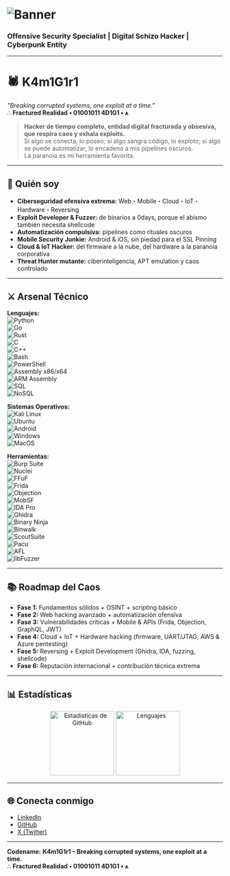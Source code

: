 # ![Banner](https://dummyimage.com/1200x300/000000/ff003c&text=K4m1G1r1+%E2%88%B4+Fractured+Reality)
### **Offensive Security Specialist | Digital Schizo Hacker | Cyberpunk Entity**  

---

# 🕷 **K4m1G1r1**  
*"Breaking corrupted systems, one exploit at a time."*  
∴ **Fractured Realidad • 01001011 4D1G1 • ⩚**

> **Hacker de tiempo completo, entidad digital fracturada y obsesiva, que respira caos y exhala exploits.**  
> Si algo se conecta, lo poseo; si algo sangra código, lo exploto; si algo se puede automatizar, lo encadeno a mis pipelines oscuros.  
> La paranoia es mi herramienta favorita.

---

## 🖤 **Quién soy**
- **Ciberseguridad ofensiva extrema:** Web・Mobile・Cloud・IoT・Hardware・Reversing  
- **Exploit Developer & Fuzzer:** de binarios a 0days, porque el abismo también necesita shellcode  
- **Automatización compulsiva:** pipelines como rituales oscuros  
- **Mobile Security Junkie:** Android & iOS, sin piedad para el SSL Pinning  
- **Cloud & IoT Hacker:** del firmware a la nube, del hardware a la paranoia corporativa  
- **Threat Hunter mutante:** ciberinteligencia, APT emulation y caos controlado

---

## ⚔ **Arsenal Técnico**
**Lenguajes:**  
![Python](https://img.shields.io/badge/-Python-black?style=flat&logo=python)  
![Go](https://img.shields.io/badge/-Go-black?style=flat&logo=go)  
![Rust](https://img.shields.io/badge/-Rust-black?style=flat&logo=rust)  
![C](https://img.shields.io/badge/-C-black?style=flat&logo=c)  
![C++](https://img.shields.io/badge/-C++-black?style=flat&logo=cplusplus)  
![Bash](https://img.shields.io/badge/-Bash-black?style=flat&logo=gnu-bash)  
![PowerShell](https://img.shields.io/badge/-PowerShell-black?style=flat&logo=powershell)  
![Assembly x86/x64](https://img.shields.io/badge/-Assembly%20x86%2Fx64-black?style=flat)  
![ARM Assembly](https://img.shields.io/badge/-ARM%20Assembly-black?style=flat)  
![SQL](https://img.shields.io/badge/-SQL-black?style=flat&logo=database)  
![NoSQL](https://img.shields.io/badge/-NoSQL-black?style=flat&logo=mongodb)  

**Sistemas Operativos:**  
![Kali Linux](https://img.shields.io/badge/-Kali%20Linux-black?style=flat&logo=linux)  
![Ubuntu](https://img.shields.io/badge/-Ubuntu-black?style=flat&logo=ubuntu)  
![Android](https://img.shields.io/badge/-Android-black?style=flat&logo=android)  
![Windows](https://img.shields.io/badge/-Windows-black?style=flat&logo=windows)  
![MacOS](https://img.shields.io/badge/-MacOS-black?style=flat&logo=apple)  

**Herramientas:**  
![Burp Suite](https://img.shields.io/badge/-Burp%20Suite-black?style=flat&logo=burp-suite)  
![Nuclei](https://img.shields.io/badge/-Nuclei-black?style=flat)  
![FFuF](https://img.shields.io/badge/-FFuF-black?style=flat)  
![Frida](https://img.shields.io/badge/-Frida-black?style=flat&logo=android)  
![Objection](https://img.shields.io/badge/-Objection-black?style=flat)  
![MobSF](https://img.shields.io/badge/-MobSF-black?style=flat&logo=android)  
![IDA Pro](https://img.shields.io/badge/-IDA%20Pro-black?style=flat)  
![Ghidra](https://img.shields.io/badge/-Ghidra-black?style=flat&logo=eclipse-ide)  
![Binary Ninja](https://img.shields.io/badge/-Binary%20Ninja-black?style=flat)  
![Binwalk](https://img.shields.io/badge/-Binwalk-black?style=flat)  
![ScoutSuite](https://img.shields.io/badge/-ScoutSuite-black?style=flat&logo=amazon-aws)  
![Pacu](https://img.shields.io/badge/-Pacu-black?style=flat&logo=amazon-aws)  
![AFL](https://img.shields.io/badge/-AFL-black?style=flat)  
![libFuzzer](https://img.shields.io/badge/-libFuzzer-black?style=flat)  

---

## 📚 **Roadmap del Caos**
- **Fase 1:** Fundamentos sólidos + OSINT + scripting básico  
- **Fase 2:** Web hacking avanzado + automatización ofensiva  
- **Fase 3:** Vulnerabilidades críticas + Mobile & APIs (Frida, Objection, GraphQL, JWT)  
- **Fase 4:** Cloud + IoT + Hardware hacking (firmware, UART/JTAG, AWS & Azure pentesting)  
- **Fase 5:** Reversing + Exploit Development (Ghidra, IDA, fuzzing, shellcode)  
- **Fase 6:** Reputación internacional + contribución técnica extrema  

---

## 📊 **Estadísticas**
<p align="center">
  <img src="https://github-readme-stats.vercel.app/api?username=K4m1G1r1&show_icons=true&theme=radical&hide_border=true" alt="Estadísticas de GitHub" height="150">
  <img src="https://github-readme-stats.vercel.app/api/top-langs/?username=K4m1G1r1&layout=compact&theme=radical&hide_border=true" alt="Lenguajes" height="150">
</p>

---

## 🌐 **Conecta conmigo**
- [LinkedIn](https://www.linkedin.com/in/david-alejandro-meyer-romero-678699256/)  
- [GitHub](https://github.com/K4m1G1r1)  
- [X (Twitter)](https://x.com/K4m1G1r1)  

---

**Codename:** **K4m1G1r1 – Breaking corrupted systems, one exploit at a time.**  
∴ **Fractured Realidad • 01001011 4D1G1 • ⩚**  

<!--  
    Easter Egg: 
    "If you're reading this, you're already part of the breach."
-->

